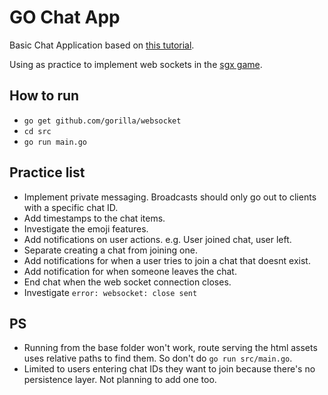 # GO Chat App
Basic Chat Application based on [this tutorial](https://scotch.io/bar-talk/build-a-realtime-chat-server-with-go-and-websockets).

Using as practice to implement web sockets in the [sgx game](https://github.com/OpeOnikute/project-ideas-and-specs/blob/master/ideas/sgx/sgx.md).

## How to run
- `go get github.com/gorilla/websocket`
- `cd src`
- `go run main.go`

## Practice list
- Implement private messaging. Broadcasts should only go out to clients with a specific chat ID.
- Add timestamps to the chat items.
- Investigate the emoji features.
- Add notifications on user actions. e.g. User joined chat, user left.
- Separate creating a chat from joining one.
- Add notifications for when a user tries to join a chat that doesnt exist.
- Add notification for when someone leaves the chat.
- End chat when the web socket connection closes.
- Investigate `error: websocket: close sent`

## PS
- Running from the base folder won't work, route serving the html assets uses relative paths to find them. So don't do `go run src/main.go`.
- Limited to users entering chat IDs they want to join because there's no persistence layer. Not planning to add one too.